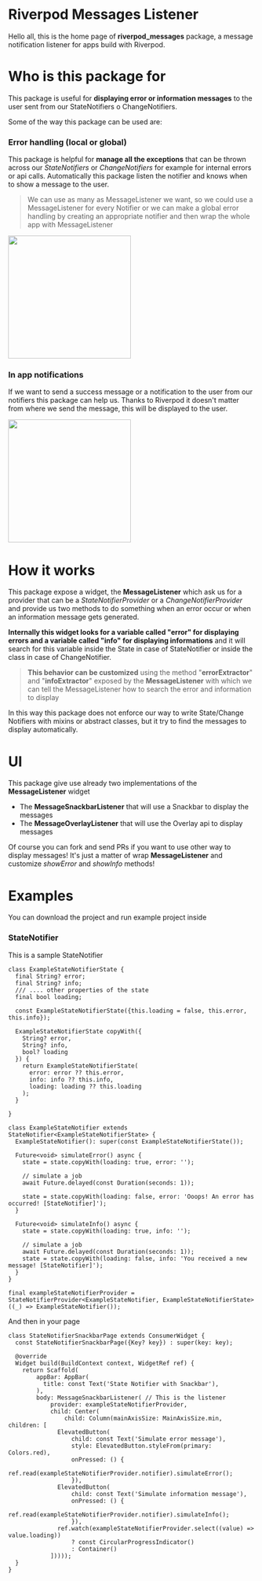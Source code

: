 # Riverpod Messages Listener

Hello all, this is the home page of **riverpod_messages** package, a message notification listener for apps build with Riverpod.


# Who is this package for

This package is useful for **displaying error or information messages** to the user sent from our StateNotifiers o ChangeNotifiers.

Some of the way this package can be used are:

### Error handling (local or global)

This package is helpful for **manage all the exceptions** that can be thrown across our *StateNotifiers* or *ChangeNotifiers* for example for internal errors or api calls.
Automatically this package listen the notifier and knows when to show a message to the user.

> We can use as many as MessageListener we want, so we could use a MessageListener for every Notifier or we can make a global error handling by creating an appropriate notifier and then wrap the whole app with MessageListener


<img src="https://user-images.githubusercontent.com/47910896/154097732-005a10a3-f9ad-4411-8c34-48b790f6b7be.gif" width="250" />


### In app notifications

If we want to send a success message or a notification to the user from our notifiers this package can help us. Thanks to Riverpod it doesn't matter from where we send the message, this will be displayed to the user.


<img src="https://user-images.githubusercontent.com/47910896/154097792-8ef1d20b-0013-4657-a04a-7a4f6b41ec99.gif" width="250" />

# How it works

This package expose a widget, the **MessageListener** which ask us for a provider that can be a  *StateNotifierProvider* or a *ChangeNotifierProvider* and provide us two methods to do something when an error occur or when an information message gets generated.

**Internally this widget looks for a variable called "error" for displaying errors and a variable called "info" for displaying informations** and it will search for this variable inside the State in case of StateNotifier or inside the class in case of ChangeNotifier.

> **This behavior can be customized** using the method "**errorExtractor**" and
> "**infoExtractor**" exposed by the **MessageListener** with which we can tell the MessageListener how to search the error and information to display

In this way this package does not enforce our way to write State/Change Notifiers with mixins or abstract classes, but it try to find the messages to display automatically.

# UI

This package give use already two implementations of the **MessageListener** widget

 - The **MessageSnackbarListener** that will use a Snackbar to display the messages
 - The **MessageOverlayListener** that will use the Overlay api to display messages

Of course you can fork and send PRs if you want to use other way to display messages! It's just a matter of wrap **MessageListener** and customize *showError* and *showInfo* methods!

# Examples

You can download the project and run example project inside

### StateNotifier

This is a sample StateNotifier

```
class ExampleStateNotifierState {
  final String? error;
  final String? info;
  /// .... other properties of the state
  final bool loading;

  const ExampleStateNotifierState({this.loading = false, this.error, this.info});

  ExampleStateNotifierState copyWith({
    String? error,
    String? info,
    bool? loading
  }) {
    return ExampleStateNotifierState(
      error: error ?? this.error,
      info: info ?? this.info,
      loading: loading ?? this.loading
    );
  }

}

class ExampleStateNotifier extends StateNotifier<ExampleStateNotifierState> {
  ExampleStateNotifier(): super(const ExampleStateNotifierState());

  Future<void> simulateError() async {
    state = state.copyWith(loading: true, error: '');

    // simulate a job
    await Future.delayed(const Duration(seconds: 1));

    state = state.copyWith(loading: false, error: 'Ooops! An error has occurred! [StateNotifier]');
  }

  Future<void> simulateInfo() async {
    state = state.copyWith(loading: true, info: '');

    // simulate a job
    await Future.delayed(const Duration(seconds: 1));
    state = state.copyWith(loading: false, info: 'You received a new message! [StateNotifier]');
  }
}

final exampleStateNotifierProvider = StateNotifierProvider<ExampleStateNotifier, ExampleStateNotifierState>((_) => ExampleStateNotifier());
```

And then in your page

```
class StateNotifierSnackbarPage extends ConsumerWidget {
  const StateNotifierSnackbarPage({Key? key}) : super(key: key);

  @override
  Widget build(BuildContext context, WidgetRef ref) {
    return Scaffold(
        appBar: AppBar(
          title: const Text('State Notifier with Snackbar'),
        ),
        body: MessageSnackbarListener( // This is the listener
            provider: exampleStateNotifierProvider,
            child: Center(
                child: Column(mainAxisSize: MainAxisSize.min, children: [
              ElevatedButton(
                  child: const Text('Simulate error message'),
                  style: ElevatedButton.styleFrom(primary: Colors.red),
                  onPressed: () {
                    ref.read(exampleStateNotifierProvider.notifier).simulateError();
                  }),
              ElevatedButton(
                  child: const Text('Simulate information message'),
                  onPressed: () {
                    ref.read(exampleStateNotifierProvider.notifier).simulateInfo();
                  }),
              ref.watch(exampleStateNotifierProvider.select((value) => value.loading))
                  ? const CircularProgressIndicator()
                  : Container()
            ]))));
  }
}
```